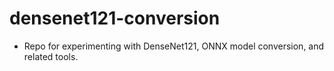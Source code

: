 # densenet121-conversion
- Repo for experimenting with DenseNet121, ONNX model conversion, and related tools.
